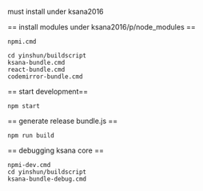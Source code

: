 must install under ksana2016

== install modules under ksana2016/p/node_modules ==

    npmi.cmd

    cd yinshun/buildscript
    ksana-bundle.cmd
    react-bundle.cmd
    codemirror-bundle.cmd

== start development==

    npm start

== generate release bundle.js ==

    npm run build

== debugging ksana core ==

    npmi-dev.cmd
    cd yinshun/buildscript
    ksana-bundle-debug.cmd
